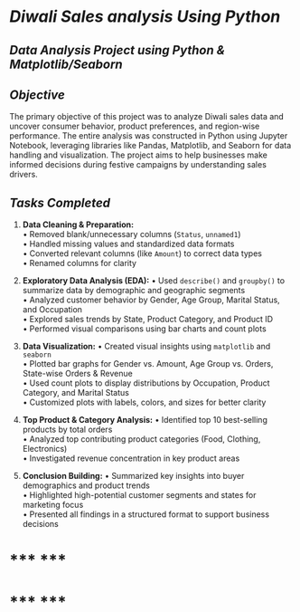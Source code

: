 # ***Diwali Sales analysis Using Python***   
## ***Data Analysis Project using Python & Matplotlib/Seaborn***  
## ***Objective***  
The primary objective of this project was to analyze Diwali sales data and uncover consumer behavior, product preferences, and region-wise performance. The entire analysis was constructed in Python using Jupyter Notebook, leveraging libraries like Pandas, Matplotlib, and Seaborn for data handling and visualization. The project aims to help businesses make informed decisions during festive campaigns by understanding sales drivers.  
## ***Tasks Completed***  
1. **Data Cleaning & Preparation:**  
   • Removed blank/unnecessary columns (`Status`, `unnamed1`)    
   • Handled missing values and standardized data formats    
   • Converted relevant columns (like `Amount`) to correct data types    
   • Renamed columns for clarity
   
3. **Exploratory Data Analysis (EDA):**
   • Used `describe()` and `groupby()` to summarize data by demographic and geographic segments  
   • Analyzed customer behavior by Gender, Age Group, Marital Status, and Occupation  
   • Explored sales trends by State, Product Category, and Product ID  
   • Performed visual comparisons using bar charts and count plots  

4. **Data Visualization:**
   • Created visual insights using `matplotlib` and `seaborn`  
   • Plotted bar graphs for Gender vs. Amount, Age Group vs. Orders, State-wise Orders & Revenue  
   • Used count plots to display distributions by Occupation, Product Category, and Marital Status  
   • Customized plots with labels, colors, and sizes for better clarity  

5. **Top Product & Category Analysis:**
   • Identified top 10 best-selling products by total orders  
   • Analyzed top contributing product categories (Food, Clothing, Electronics)  
   • Investigated revenue concentration in key product areas  

6. **Conclusion Building:**
   • Summarized key insights into buyer demographics and product trends  
   • Highlighted high-potential customer segments and states for marketing focus  
   • Presented all findings in a structured format to support business decisions  
# *** ***    
# *** ***    
